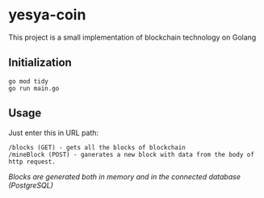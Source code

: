 # yesya-coin
This project is a small implementation of blockchain technology on Golang

## Initialization
```
go mod tidy
go run main.go
```

## Usage  
Just enter this in URL path:
```
/blocks (GET) - gets all the blocks of blockchain
/mineBlock (POST) - ganerates a new block with data from the body of http request. 
```
*Blocks are generated both in memory and in the connected database (PostgreSQL)*
